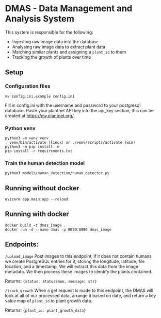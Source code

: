 # DMAS - Data Management and Analysis System

This system is responsible for the following:
* Ingesting raw image data into the database
* Analysing raw image data to extract plant data
* Matching similar plants and assigning a `plant_id` to them
* Tracking the growth of plants over time

## Setup
### Configuration files
```
mv config.ini.example config.ini
```
Fill in config.ini with the username and password to your postgresql database.
Paste your plantnet API key into the api_key section, this can be created at https://my.plantnet.org/.

### Python venv
```
python3 -m venv venv
. venv/bin/activate (linux) or ./venv/Scripts/activate (win)
python3 -m pip install -e
pip install -r requirements.txt
```

### Train the human detection model
```
python3 models/human_detection/human_detector.py
```

## Running without docker
```
uvicorn app.main:app --reload
```

## Running with docker
```
docker build -t dmas_image .
docker run -d --name dmas -p 8080:8080 dmas_image
```

## Endpoints:

`/upload_image`
Post images to this endpoint, if it does not contain humans we create PostgreSQL entries for it, storing the longitude, latitude, file location, and a timestamp.
We will extract this data from the image metadata.
We then process these images to identify the plants contained.

Returns: `{status: StatusEnum, message: str}`

`/track_growth`
When a get request is made to this endpoint, the DMAS will look at all of our processed data, arrange it based on date, and return a key value map of `plant_id` to plant growth data.

Returns: `{plant_id: plant_growth_data}`